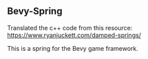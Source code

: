 ## Bevy-Spring

Translated the c++ code from this resource: https://www.ryanjuckett.com/damped-springs/

This is a spring for the Bevy game framework.